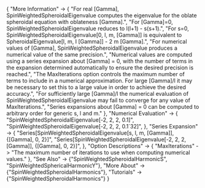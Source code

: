 {
  "More Information" -> {
    "For real \[Gamma], SpinWeightedSpheroidalEigenvalue computes the eigenvalue for the oblate spheroidal equation with oblateness \[Gamma].",
    "For \[Gamma]=0, SpinWeightedSpheroidalEigenvalue reduces to l(l+1) - s(s+1).",
    "For s=0, SpinWeightedSpheroidalEigenvalue[0, l, m, \[Gamma]] is equivalent to SpheroidalEigenvalue[l, m, I \[Gamma]] - 2 m \[Gamma].",
    "For numerical values of \[Gamma], SpinWeightedSpheroidalEigenvalue produces a numerical value of the same precision.",
    "Numerical values are computed using a series expansion about \[Gamma] = 0, with the number of terms in the expansion determined automatically to ensure the desired precision is reached.",
    "The MaxIterations option controls the maximum number of terms to include in a numerical approximation. For large \[Gamma]/l it may be necessary to set this to a large value in order to achieve the desired accuracy.",
    "For sufficiently large \[Gamma]/l the numerical evaluation of SpinWeightedSpheroidalEigenvalue may fail to converge for any value of MaxIterations.",
    "Series expansions about \[Gamma] = 0 can be computed to arbitrary order for generic s, l and m."
    },
  "Numerical Evaluation" -> {
    "SpinWeightedSpheroidalEigenvalue[-2, 2, 2, 0.1]",
    "SpinWeightedSpheroidalEigenvalue[-2, 2, 2, 0.1`32]",
    },
  "Series Expansion" -> {
    "Series[SpinWeightedSpheroidalEigenvalue[s, l, m, \[Gamma]], {\[Gamma], 0, 2}]",
    "Series[SpinWeightedSpheroidalEigenvalue[-2, 2, 2, \[Gamma]], {\[Gamma], 0, 2}]",
    },
  "Option Descriptions" -> {
    "MaxIterations" -> "The maximum number of iterations to use when computing numerical values."
   },
  "See Also" -> {"SpinWeightedSpheroidalHarmonicS", "SpinWeightedSphericalHarmonicY"},
  "More About" -> {"SpinWeightedSpheroidalHarmonics"},
  "Tutorials" -> {"SpinWeightedSpheroidalHarmonics"}
}